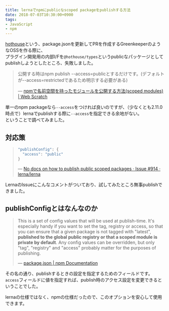 ```yaml
---
title: lernaでnpmにpublicなscoped packageをpublishする方法
date: 2018-07-03T10:30:00+0900
tags:
- JavaScript
- npm
---
```


[hothouse](https://github.com/Leko/hothouse)という、package.jsonを更新してPRを作成するGreenkeeperのようなOSSを作る際に、  
プラグイン開発用の内部I/Fを`@hothouse/types`というpublicなパッケージとしてpublishしようとしたところ、失敗しました。

> 公開する時はnpm publish --access=publicとするだけです。(デフォルトが--access=restrictedであるため明示する必要がある)
>
> &mdash; [npmで名前空間を持ったモジュールを公開する方法(scoped modules) | Web Scratch](https://efcl.info/2015/04/30/npm-namespace/)

単一のnpm packageなら`--access`をつければ良いのですが、（少なくとも2.11.0時点で）lernaでpublishする際に`--access`を指定できる余地がない。  
ということで調べてみました。

<!--more-->

## 対応策

> ```js
> "publishConfig": {
>   "access": "public"
> }
> ```
>
> &mdash; [No docs on how to publish public scoped packages · Issue #914 · lerna/lerna](https://github.com/lerna/lerna/issues/914#issuecomment-318497928)

LernaのIssueにこんなコメントがついており、試してみたところ無事publishできました。

## publishConfigとはなんなのか
> This is a set of config values that will be used at publish-time. It's especially handy if you want to set the tag, registry or access, so that you can ensure that a given package is not tagged with "latest", **published to the global public registry or that a scoped module is private by default**.
> Any config values can be overridden, but only "tag", "registry" and "access" probably matter for the purposes of publishing.
>
> &mdash; [package.json | npm Documentation](https://docs.npmjs.com/files/package.json#publishconfig)

その名の通り、publishするときの設定を指定するためのフィールドです。  
`access`フィールドに値を指定すれば、publish時のアクセス設定を変更できるということでした。

lernaの仕様ではなく、npmの仕様だったので、このオプションを安心して使用できます。
